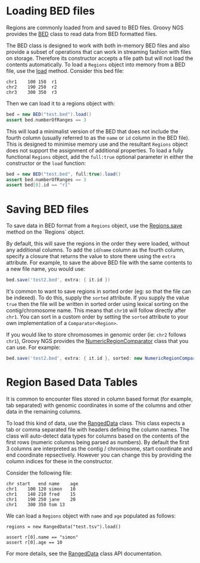 # Loading BED files

Regions are commonly loaded from and saved to BED files. Groovy NGS provides the 
[BED](https://ssadedin.github.io/groovy-ngs-utils/doc/gngs/BED.html) class to read data 
from BED formatted files.

The BED class is designed to work with both in-memory BED files and also provide a subset of 
operations that can work in streaming fashion with files on storage. Therefore its constructor
accepts a file path but will not load the contents automatically. To load a `Regions` object into 
memory from a BED file, use the 
[load](https://ssadedin.github.io/groovy-ngs-utils/doc/gngs/BED.html#load(java.util.Map))
method. Consider this bed file:

```text {title: "test.bed"}
chr1	100	150  r1
chr2	190	250  r2
chr3	300	350  r3
```

Then we can load it to a regions object with:

```groovy
bed = new BED("test.bed").load()
assert bed.numberOfRanges == 3
```

This will load a minimalist version of the BED that does not include the
fourth column (usually referred to as the `name` or `id` column in the BED file).
This  is designed to minimise memory use and the resultant `Regions` object 
does not support the assignment of additional properties. To load a 
fully functional `Regions` object, add the `full:true` optional parameter
in either the constructor or the `load` function:

```groovy
bed = new BED("test.bed", full:true).load()
assert bed.numberOfRanges == 3
assert bed[0].id == "r1"
```

# Saving BED files

To save data in BED format from a `Regions` object, use the [Regions.save](https://ssadedin.github.io/groovy-ngs-utils/doc/gngs/Regions.html#save(java.lang.String)) method on the `Regions` object.

By default, this will save the regions in the order they were loaded, without any additional
columns. To add the `id`/`name` column as the fourth column, specify a closure that returns the
value to store there using the `extra` attribute. For example, to save the above BED file
with the same contents to a new file name, you would use:

```groovy
bed.save('test2.bed', extra: { it.id })
```

It's common to want to save regions in sorted order (eg: so that the file can be indexed). To do this,
supply the `sorted` attribute. If you supply the value `true` then the file will be written
in sorted order using lexical sorting on the contig/chromosome name. This means that `chr10` will follow
directly after `chr1`.  You can sort in
a custom order by setting the `sorted` attribute to your own implementation of a `Comparator<Region>`.

If you would like to store chromosomes in genomic order (ie: `chr2` follows `chr1`), Groovy NGS provides
the [NumericRegionComparator](https://ssadedin.github.io/groovy-ngs-utils/doc/gngs/NumericRegionComparator.html) class
that you can use. For example:

```groovy
bed.save('test2.bed', extra: { it.id }, sorted: new NumericRegionComparator())
```

# Region Based Data Tables

It is common to encounter files stored in column based format (for example,
tab separated) with genomic coordinates in some of the columns and other data
in the remaining columns.

To load this kind of data, use the [RangedData](https://ssadedin.github.io/groovy-ngs-utils/doc/gngs/RangedData.html)
class. This class expects a tab or comma separated file with headers defining the column names. The class
will auto-detect data types for columns based on the contents of the first rows (numeric columns being 
parsed as numbers). By default the first 3 columns are interpreted as the contig / chromosome, start 
coordinate and end coordinate repsectively. However you can change this by providing the column indices 
for these in the constructor.

Consider the following file:

```text {title: "test.tsv"}
chr	start	end	name	age
chr1	100	120	simon	10
chr1	140	210	fred	15
chr1	190	250	jane	20
chr1	300	350	tom	13
```

We can load a `Regions` object with `name` and `age` populated as follows:

```
regions = new RangedData("test.tsv").load()

assert r[0].name == "simon"
assert r[0].age == 10
```

For more details, see the [RangedData](https://ssadedin.github.io/groovy-ngs-utils/doc/gngs/RangedData.html) class
API documentation.

